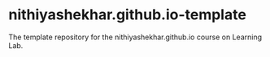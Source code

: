 # nithiyashekhar.github.io-template
The template repository for the nithiyashekhar.github.io course on Learning Lab.
